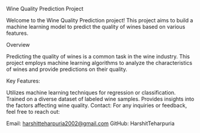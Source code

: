 Wine Quality Prediction Project

Welcome to the Wine Quality Prediction project! This project aims to build a machine learning model to predict the quality of wines based on various features.

Overview

Predicting the quality of wines is a common task in the wine industry. This project employs machine learning algorithms to analyze the characteristics of wines and provide predictions on their quality.

Key Features:

Utilizes machine learning techniques for regression or classification.
Trained on a diverse dataset of labeled wine samples.
Provides insights into the factors affecting wine quality.
Contact: For any inquiries or feedback, feel free to reach out:

Email: harshitteharpuria2002@gmail.com 
GitHub: HarshitTeharpuria